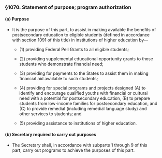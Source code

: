 ### §1070. Statement of purpose; program authorization
#### (a) Purpose
* It is the purpose of this part, to assist in making available the benefits of postsecondary education to eligible students (defined in accordance with section 1091 of this title) in institutions of higher education by—

  * (1) providing Federal Pell Grants to all eligible students;

  * (2) providing supplemental educational opportunity grants to those students who demonstrate financial need;

  * (3) providing for payments to the States to assist them in making financial aid available to such students;

  * (4) providing for special programs and projects designed (A) to identify and encourage qualified youths with financial or cultural need with a potential for postsecondary education, (B) to prepare students from low-income families for postsecondary education, and (C) to provide remedial (including remedial language study) and other services to students; and

  * (5) providing assistance to institutions of higher education.

#### (b) Secretary required to carry out purposes
* The Secretary shall, in accordance with subparts 1 through 9 of this part, carry out programs to achieve the purposes of this part.